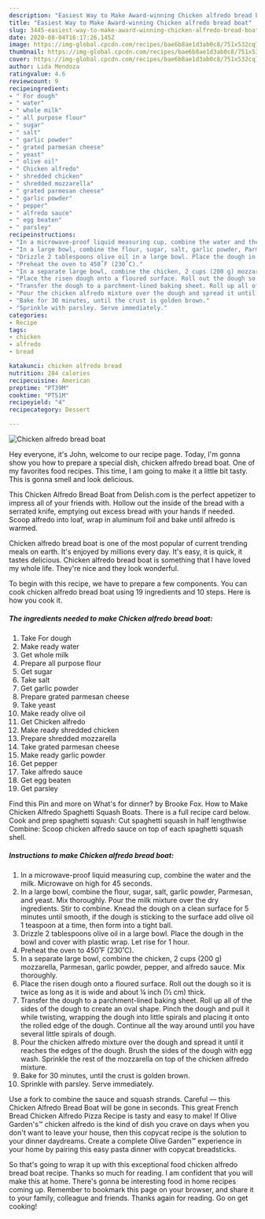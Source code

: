 ```yaml
---
description: "Easiest Way to Make Award-winning Chicken alfredo bread boat"
title: "Easiest Way to Make Award-winning Chicken alfredo bread boat"
slug: 3445-easiest-way-to-make-award-winning-chicken-alfredo-bread-boat
date: 2020-08-04T16:17:26.145Z
image: https://img-global.cpcdn.com/recipes/bae6b8ae1d3ab0c8/751x532cq70/chicken-alfredo-bread-boat-recipe-main-photo.jpg
thumbnail: https://img-global.cpcdn.com/recipes/bae6b8ae1d3ab0c8/751x532cq70/chicken-alfredo-bread-boat-recipe-main-photo.jpg
cover: https://img-global.cpcdn.com/recipes/bae6b8ae1d3ab0c8/751x532cq70/chicken-alfredo-bread-boat-recipe-main-photo.jpg
author: Lida Mendoza
ratingvalue: 4.6
reviewcount: 9
recipeingredient:
- " For dough"
- " water"
- " whole milk"
- " all purpose flour"
- " sugar"
- " salt"
- " garlic powder"
- " grated parmesan cheese"
- " yeast"
- " olive oil"
- " Chicken alfredo"
- " shredded chicken"
- " shredded mozzarella"
- " grated parmesan cheese"
- " garlic powder"
- " pepper"
- " alfredo sauce"
- " egg beaten"
- " parsley"
recipeinstructions:
- "In a microwave-proof liquid measuring cup, combine the water and the milk. Microwave on high for 45 seconds."
- "In a large bowl, combine the flour, sugar, salt, garlic powder, Parmesan, and yeast. Mix thoroughly. Pour the milk mixture over the dry ingredients. Stir to combine. Knead the dough on a clean surface for 5 minutes until smooth, if the dough is sticking to the surface add olive oil 1 teaspoon at a time, then form into a tight ball."
- "Drizzle 2 tablespoons olive oil in a large bowl. Place the dough in the bowl and cover with plastic wrap. Let rise for 1 hour."
- "Preheat the oven to 450˚F (230˚C)."
- "In a separate large bowl, combine the chicken, 2 cups (200 g) mozzarella, Parmesan, garlic powder, pepper, and alfredo sauce. Mix thoroughly."
- "Place the risen dough onto a floured surface. Roll out the dough so it is twice as long as it is wide and about ¼ inch (½ cm) thick."
- "Transfer the dough to a parchment-lined baking sheet. Roll up all of the sides of the dough to create an oval shape. Pinch the dough and pull it while twisting, wrapping the dough into little spirals and placing it onto the rolled edge of the dough. Continue all the way around until you have several little spirals of dough."
- "Pour the chicken alfredo mixture over the dough and spread it until it reaches the edges of the dough. Brush the sides of the dough with egg wash. Sprinkle the rest of the mozzarella on top of the chicken alfredo mixture."
- "Bake for 30 minutes, until the crust is golden brown."
- "Sprinkle with parsley. Serve immediately."
categories:
- Recipe
tags:
- chicken
- alfredo
- bread

katakunci: chicken alfredo bread 
nutrition: 284 calories
recipecuisine: American
preptime: "PT39M"
cooktime: "PT51M"
recipeyield: "4"
recipecategory: Dessert

---
```



![Chicken alfredo bread boat](https://img-global.cpcdn.com/recipes/bae6b8ae1d3ab0c8/751x532cq70/chicken-alfredo-bread-boat-recipe-main-photo.jpg)

Hey everyone, it's John, welcome to our recipe page. Today, I'm gonna show you how to prepare a special dish, chicken alfredo bread boat. One of my favorites food recipes. This time, I am going to make it a little bit tasty. This is gonna smell and look delicious.

This Chicken Alfredo Bread Boat from Delish.com is the perfect appetizer to impress all of your friends with. Hollow out the inside of the bread with a serrated knife, emptying out excess bread with your hands if needed. Scoop alfredo into loaf, wrap in aluminum foil and bake until alfredo is warmed.

Chicken alfredo bread boat is one of the most popular of current trending meals on earth. It's enjoyed by millions every day. It's easy, it is quick, it tastes delicious. Chicken alfredo bread boat is something that I have loved my whole life. They're nice and they look wonderful.


To begin with this recipe, we have to prepare a few components. You can cook chicken alfredo bread boat using 19 ingredients and 10 steps. Here is how you cook it.

<!--inarticleads1-->

##### The ingredients needed to make Chicken alfredo bread boat:

1. Take  For dough
1. Make ready  water
1. Get  whole milk
1. Prepare  all purpose flour
1. Get  sugar
1. Take  salt
1. Get  garlic powder
1. Prepare  grated parmesan cheese
1. Take  yeast
1. Make ready  olive oil
1. Get  Chicken alfredo
1. Make ready  shredded chicken
1. Prepare  shredded mozzarella
1. Take  grated parmesan cheese
1. Make ready  garlic powder
1. Get  pepper
1. Take  alfredo sauce
1. Get  egg beaten
1. Get  parsley


Find this Pin and more on What&#39;s for dinner? by Brooke Fox. How to Make Chicken Alfredo Spaghetti Squash Boats. There is a full recipe card below. Cook and prep spaghetti squash: Cut spaghetti squash in half lengthwise Combine: Scoop chicken alfredo sauce on top of each spaghetti squash shell. 

<!--inarticleads2-->

##### Instructions to make Chicken alfredo bread boat:

1. In a microwave-proof liquid measuring cup, combine the water and the milk. Microwave on high for 45 seconds.
1. In a large bowl, combine the flour, sugar, salt, garlic powder, Parmesan, and yeast. Mix thoroughly. Pour the milk mixture over the dry ingredients. Stir to combine. Knead the dough on a clean surface for 5 minutes until smooth, if the dough is sticking to the surface add olive oil 1 teaspoon at a time, then form into a tight ball.
1. Drizzle 2 tablespoons olive oil in a large bowl. Place the dough in the bowl and cover with plastic wrap. Let rise for 1 hour.
1. Preheat the oven to 450˚F (230˚C).
1. In a separate large bowl, combine the chicken, 2 cups (200 g) mozzarella, Parmesan, garlic powder, pepper, and alfredo sauce. Mix thoroughly.
1. Place the risen dough onto a floured surface. Roll out the dough so it is twice as long as it is wide and about ¼ inch (½ cm) thick.
1. Transfer the dough to a parchment-lined baking sheet. Roll up all of the sides of the dough to create an oval shape. Pinch the dough and pull it while twisting, wrapping the dough into little spirals and placing it onto the rolled edge of the dough. Continue all the way around until you have several little spirals of dough.
1. Pour the chicken alfredo mixture over the dough and spread it until it reaches the edges of the dough. Brush the sides of the dough with egg wash. Sprinkle the rest of the mozzarella on top of the chicken alfredo mixture.
1. Bake for 30 minutes, until the crust is golden brown.
1. Sprinkle with parsley. Serve immediately.


Use a fork to combine the sauce and squash strands. Careful — this Chicken Alfredo Bread Boat will be gone in seconds. This great French Bread Chicken Alfredo Pizza Recipe is tasty and easy to make! If Olive Garden&#39;s™ chicken alfredo is the kind of dish you crave on days when you don&#39;t want to leave your house, then this copycat recipe is the solution to your dinner daydreams. Create a complete Olive Garden™ experience in your home by pairing this easy pasta dinner with copycat breadsticks. 

So that's going to wrap it up with this exceptional food chicken alfredo bread boat recipe. Thanks so much for reading. I am confident that you will make this at home. There's gonna be interesting food in home recipes coming up. Remember to bookmark this page on your browser, and share it to your family, colleague and friends. Thanks again for reading. Go on get cooking!
